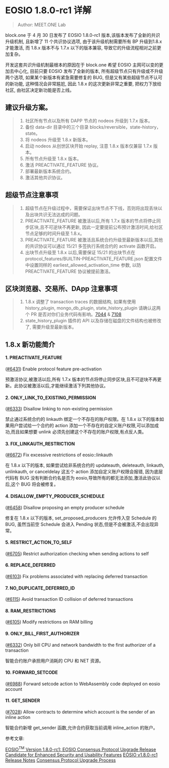# EOSIO 1.8.0-rc1 详解

> Author: MEET.ONE Lab

block.one 于 4 月 30 日发布了 EOSIO 1.8.0-rc1 版本,该版本发布了全新的共识升级机制, 且新增了 11 个共识协议选项, 由于该升级机制需要所有 BP 升级到1.8.x 才能激活, 而 1.8.x 版本不与 1.7.x 以下的版本兼容, 导致它的升级流程相对之前更加复杂。

开发这套共识升级机制最根本的原因在于 block.one 希望 EOSIO 主网可以变的更加去中心化, 目前只要 EOSIO 发布了全新的版本, 所有超级节点只有升级或不升级两个选项, 如果某个新版本有紧急需要修复的 BUG, 但是又有某些超级节点不认可的新功能, 这种情况会非常尴尬, 因此 1.8.x 的这次更新非常之重要, 把权力下放给社区, 由社区决定新功能是否上线。


## 建议升级方案。


> 1. 社区所有节点以及所有 DAPP 节点的 nodeos 升级到 1.7.x 版本。
> 2. 备份 data-dir 目录中的三个目录 blocks/reversible，state-history，state。
> 3. 将 nodeos 升级至 1.8.x 新版本。
> 4. 启动 nodeos 从创世区块开始 replay, 注意 1.8.x 版本仅兼容 1.7.x 版本。
> 5. 所有节点升级至 1.8.x 版本。
> 6. 激活 PREACTIVATE_FEATURE 协议。
> 7. 部署最新版本系统合约。
> 8. 激活其他共识协议。


## 超级节点注意事项

> 1. 超级节点在升级过程中，需要保证出块节点不下线，否则将出现丢块以及出块共识无法达成的问题。
> 2. PREACTIVATE_FEATURE 被激活以后,所有 1.7.x 版本的节点将停止同步区块,且不可逆块不再更新, 因此一定要提前公布预计激活时间,给社区节点足够的时间升级至 1.8.x。
> 3. PREACTIVATE_FEATURE 被激活且系统合约升级至最新版本以后,其他的共识协议可以通过 15/21 多签执行系统合约的 activate 函数开启。
> 4. 出块节点升级至 1.8.x 以后,需要保证 15/21 的出块节点在 protocol_features/BUILTIN-PREACTIVATE_FEATURE.json 配置文件中设置同样的 earliest_allowed_activation_time 参数, 以防 PREACTIVATE_FEATURE 协议被提前激活。



## 区块浏览器、交易所、DApp 注意事项

> 1. 1.8.x 调整了 transaction traces 的数据结构, 如果有使用 history_plugin, mongo_db_plugin, state_history_plugin 请确认这两个 PR 是否对你们业务代码有影响。[7044](https://github.com/EOSIO/eos/pull/7044) & [7108](https://github.com/EOSIO/eos/pull/7108)
> 2. state_history_plugin 插件的 API 以及存储在磁盘的文件结构也被修改了, 需要升级至最新版本。



## 1.8.x 新功能简介

#### 1. PREACTIVATE_FEATURE

\([#6431](https://github.com/EOSIO/eos/issues/6431)\) Enable protocol feature pre-activation

预激活协议,被激活以后,所有 1.7.x 版本的节点将停止同步区块,且不可逆块不再更新。此协议被激活以后,才能继续激活下列其他协议。

#### 2. ONLY_LINK_TO_EXISTING_PERMISSION

\([#6333](https://github.com/EOSIO/eos/issues/6333)\) Disallow linking to non-existing permission

禁止通过系统合约的 linkauth 绑定一个不存在的账户权限。在 1.8.x 以下的版本如果用户尝试给一个合约的 action 添加一个不存在的自定义账户权限,可以添加成功,而且如果想要 unlink 必须先创建这个不存在的账户权限,有点反人类。

#### 3. FIX_LINKAUTH_RESTRICTION

\([#6672](https://github.com/EOSIO/eos/issues/6672)\) Fix excessive restrictions of eosio::linkauth

在 1.8.x 以下的版本, 如果尝试给非系统合约的 updateauth, deleteauth, linkauth, unlinkauth, or canceldelay 这五个 action 添加自定义账户权限会报错, 因为底层代码有 BUG 没有判断合约名是否为 eosio,导致所有的都无法添加,激活此协议以后,这个 BUG 将会被修复。

#### 4. DISALLOW_EMPTY_PRODUCER_SCHEDULE

\([#6458](https://github.com/EOSIO/eos/issues/6458)\) Disallow proposing an empty producer schedule

修复在 1.8.x 以下的版本, set_proposed_producers 允许传入空 Schedule 的 BUG, 虽然当前空 Schedule 会进入 Pending 状态,但是不会被激活,不会出现异常。

#### 5. RESTRICT_ACTION_TO_SELF

\([#6705](https://github.com/EOSIO/eos/issues/6705)\) Restrict authorization checking when sending actions to self

#### 6. REPLACE_DEFERRED

\([#6103](https://github.com/EOSIO/eos/issues/6103)\) Fix problems associated with replacing deferred transaction

#### 7. NO_DUPLICATE_DEFERRED_ID

\([#6115](https://github.com/EOSIO/eos/issues/6115)\) Avoid transaction ID collision of deferred transactions

#### 8. RAM_RESTRICTIONS

\([#6105](https://github.com/EOSIO/eos/issues/6105)\) Modify restrictions on RAM billing

#### 9. ONLY_BILL_FIRST_AUTHORIZER

\([#6332](https://github.com/EOSIO/eos/issues/6332)\) Only bill CPU and network bandwidth to the first authorizer of a transaction

智能合约账户承担用户消耗的 CPU 和 NET 资源。

#### 10. FORWARD_SETCODE

\([#6988](https://github.com/EOSIO/eos/issues/6988)\) Forward setcode action to WebAssembly code deployed on eosio account

#### 11. GET_SENDER
\([#7028](https://github.com/EOSIO/eos/issues/7028)\) Allow contracts to determine which account is the sender of an inline action

智能合约新增 get_sender 函数,允许合约获取当前调用 inline_action 的账户。


参考文章:

[EOSIO<sup>TM</sup> Version 1.8.0-rc1: EOSIO Consensus Protocol Upgrade Release Candidate for Enhanced Security and Usability Features](https://medium.com/eosio/eosio-version-1-8-0-rc1-2d2d68995bbe)
[EOSIO v1.8.0-rc1 Release Notes](https://github.com/EOSIO/eos/releases/tag/v1.8.0-rc1)
[Consensus Protocol Upgrade Process](https://github.com/EOSIO/eos/issues/7237)